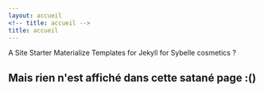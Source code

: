 ```yaml
---
layout: accueil
<!-- title: accueil -->
title: accueil
---
```


A Site Starter Materialize Templates for Jekyll for Sybelle cosmetics ?

## Mais rien n'est affiché dans cette satané page :()
